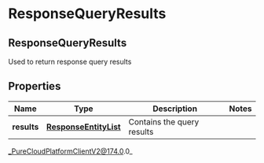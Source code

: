 # ResponseQueryResults

## ResponseQueryResults
Used to return response query results

## Properties

|Name | Type | Description | Notes|
|------------ | ------------- | ------------- | -------------|
| **results** | [**ResponseEntityList**](ResponseEntityList) | Contains the query results | |



_PureCloudPlatformClientV2@174.0.0_
